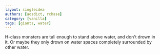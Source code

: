 ```yaml
---
layout: singleidea
authors: [aosdict, rchase]
category: [vanilla]
tags: [giants, water]
---
```

H-class monsters are tall enough to stand above water, and don't drown in it. Or maybe they only drown on water spaces completely surrounded by other water.
